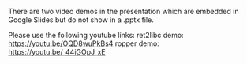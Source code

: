 There are two video demos in the presentation which are embedded in Google Slides but do not show in a .pptx file.

Please use the following youtube links:
ret2libc demo: https://youtu.be/OQD8wuPkBs4
ropper demo: https://youtu.be/_44iGOpJ_xE

